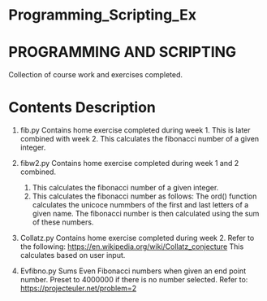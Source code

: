 # Programming_Scripting_Ex

# PROGRAMMING AND SCRIPTING

Collection of course work and exercises completed.


# Contents Description
  
1) fib.py
  Contains home exercise completed during week 1. This is later combined with week 2. This calculates the fibonacci number of a given integer. 

2) fibw2.py
  Contains home exercise completed during week 1 and 2 combined. 
    1. This calculates the fibonacci number of a given integer. 
    2. This calculates the fibonacci number as follows: The ord() function calculates the unicoce nummbers of the first and last letters of a given name. The fibonacci number is then calculated using the sum of these numbers.
  
3) Collatz.py
  Contains home exercise completed during week 2. Refer to the following: https://en.wikipedia.org/wiki/Collatz_conjecture
  This calculates based on user input.

4) Evfibno.py
  Sums Even Fibonacci numbers when given an end point number. Preset to 4000000 if there is no number selected.
  Refer to: https://projecteuler.net/problem=2
  